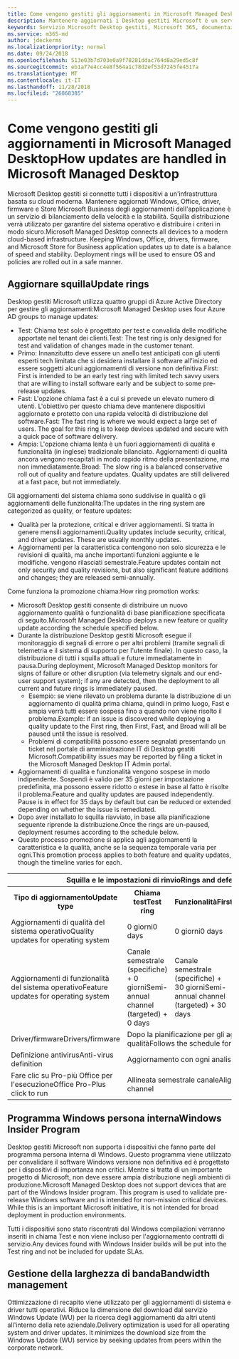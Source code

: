 ```yaml
---
title: Come vengono gestiti gli aggiornamenti in Microsoft Managed Desktop
description: Mantenere aggiornati i Desktop gestiti Microsoft è un servizio di bilanciamento della velocità e la stabilità.
keywords: Servizio Microsoft Desktop gestiti, Microsoft 365, documentazione
ms.service: m365-md
author: jdeckerms
ms.localizationpriority: normal
ms.date: 09/24/2018
ms.openlocfilehash: 513e03b7d703e0a9f78281ddac764d8a29ed5c8f
ms.sourcegitcommit: eb1a77e4cc4e8f564a1c78d2ef53d7245fe4517a
ms.translationtype: MT
ms.contentlocale: it-IT
ms.lasthandoff: 11/28/2018
ms.locfileid: "26868385"
---
```

# <a name="how-updates-are-handled-in-microsoft-managed-desktop"></a><span data-ttu-id="56ad3-104">Come vengono gestiti gli aggiornamenti in Microsoft Managed Desktop</span><span class="sxs-lookup"><span data-stu-id="56ad3-104">How updates are handled in Microsoft Managed Desktop</span></span>


<!--This topic is the target for a "Learn more" link in the Admin Portal (aka.ms/update-rings); do not delete.-->

<!--Update management -->

<span data-ttu-id="56ad3-p101">Microsoft Desktop gestiti si connette tutti i dispositivi a un'infrastruttura basata su cloud moderna. Mantenere aggiornati Windows, Office, driver, firmware e Store Microsoft Business degli aggiornamenti dell'applicazione è un servizio di bilanciamento della velocità e la stabilità. Squilla distribuzione verrà utilizzato per garantire del sistema operativo e distribuire i criteri in modo sicuro.</span><span class="sxs-lookup"><span data-stu-id="56ad3-p101">Microsoft Managed Desktop connects all devices to a modern cloud-based infrastructure. Keeping Windows, Office, drivers, firmware, and Microsoft Store for Business application updates up to date is a balance of speed and stability. Deployment rings will be used to ensure OS and policies are rolled out in a safe manner.</span></span> 

## <a name="update-rings"></a><span data-ttu-id="56ad3-108">Aggiornare squilla</span><span class="sxs-lookup"><span data-stu-id="56ad3-108">Update rings</span></span>

<span data-ttu-id="56ad3-109">Desktop gestiti Microsoft utilizza quattro gruppi di Azure Active Directory per gestire gli aggiornamenti:</span><span class="sxs-lookup"><span data-stu-id="56ad3-109">Microsoft Managed Desktop uses four Azure AD groups to manage updates:</span></span>

- <span data-ttu-id="56ad3-110">Test: Chiama test solo è progettato per test e convalida delle modifiche apportate nel tenant dei clienti.</span><span class="sxs-lookup"><span data-stu-id="56ad3-110">Test: The test ring is only designed for test and validation of changes made in the customer tenant.</span></span>  
- <span data-ttu-id="56ad3-111">Primo: Innanzitutto deve essere un anello test anticipati con gli utenti esperti tech limitata che si desidera installare il software all'inizio ed essere soggetti alcuni aggiornamenti di versione non definitiva.</span><span class="sxs-lookup"><span data-stu-id="56ad3-111">First: First is intended to be an early test ring with limited tech savvy users that are willing to install software early and be subject to some pre-release updates.</span></span>
- <span data-ttu-id="56ad3-p102">Fast: L'opzione chiama fast è a cui si prevede un elevato numero di utenti.  L'obiettivo per questo chiama deve mantenere dispositivi aggiornato e protetto con una rapida velocità di distribuzione del software.</span><span class="sxs-lookup"><span data-stu-id="56ad3-p102">Fast: The fast ring is where we would expect a large set of users.  The goal for this ring is to keep devices updated and secure with a quick pace of software delivery.</span></span>  
- <span data-ttu-id="56ad3-p103">Ampia: L'opzione chiama lenta è un fuori aggiornamenti di qualità e funzionalità (in inglese) tradizionale bilanciato.  Aggiornamenti di qualità ancora vengono recapitati in modo rapido ritmo della presentazione, ma non immediatamente.</span><span class="sxs-lookup"><span data-stu-id="56ad3-p103">Broad: The slow ring is a balanced conservative roll out of quality and feature updates.  Quality updates are still delivered at a fast pace, but not immediately.</span></span> 

<span data-ttu-id="56ad3-116">Gli aggiornamenti del sistema chiama sono suddivise in qualità o gli aggiornamenti delle funzionalità:</span><span class="sxs-lookup"><span data-stu-id="56ad3-116">The updates in the ring system are categorized as quality, or feature updates:</span></span>
- <span data-ttu-id="56ad3-p104">Qualità per la protezione, critical e driver aggiornamenti.  Si tratta in genere mensili aggiornamenti.</span><span class="sxs-lookup"><span data-stu-id="56ad3-p104">Quality updates include security, critical, and driver updates.  These are usually monthly updates.</span></span> 
- <span data-ttu-id="56ad3-119">Aggiornamenti per la caratteristica contengono non solo sicurezza e le revisioni di qualità, ma anche importanti funzioni aggiunte e le modifiche. vengono rilasciati semestrale.</span><span class="sxs-lookup"><span data-stu-id="56ad3-119">Feature updates contain not only security and quality revisions, but also significant feature additions and changes; they are released semi-annually.</span></span> 

<span data-ttu-id="56ad3-120">Come funziona la promozione chiama:</span><span class="sxs-lookup"><span data-stu-id="56ad3-120">How ring promotion works:</span></span>
- <span data-ttu-id="56ad3-121">Microsoft Desktop gestiti consente di distribuire un nuovo aggiornamento qualità o funzionalità di base pianificazione specificata di seguito.</span><span class="sxs-lookup"><span data-stu-id="56ad3-121">Microsoft Managed Desktop deploys a new feature or quality update according the schedule specified below.</span></span>
- <span data-ttu-id="56ad3-122">Durante la distribuzione Desktop gestiti Microsoft esegue il monitoraggio di segnali di errore o per altri problemi (tramite segnali di telemetria e il sistema di supporto per l'utente finale). In questo caso, la distribuzione di tutti i squilla attuali e future immediatamente in pausa.</span><span class="sxs-lookup"><span data-stu-id="56ad3-122">During deployment, Microsoft Managed Desktop monitors for signs of failure or other disruption (via telemetry signals and our end-user support system); if any are detected, then the deployment to all current and future rings is immediately paused.</span></span>
    - <span data-ttu-id="56ad3-123">Esempio: se viene rilevato un problema durante la distribuzione di un aggiornamento di qualità prima chiama, quindi in primo luogo, Fast e ampia verrà tutti essere sospesa fino a quando non viene risolto il problema.</span><span class="sxs-lookup"><span data-stu-id="56ad3-123">Example: if an issue is discovered while deploying a quality update to the First ring, then First, Fast, and Broad will all be paused until the issue is resolved.</span></span>
    - <span data-ttu-id="56ad3-124">Problemi di compatibilità possono essere segnalati presentando un ticket nel portale di amministrazione IT di Desktop gestiti Microsoft.</span><span class="sxs-lookup"><span data-stu-id="56ad3-124">Compatibility issues may be reported by filing a ticket in the Microsoft Managed Desktop IT Admin portal.</span></span>
- <span data-ttu-id="56ad3-p105">Aggiornamenti di qualità e funzionalità vengono sospese in modo indipendente.  Sospendi è valido per 35 giorni per impostazione predefinita, ma possono essere ridotto o estese in base al fatto è risolte il problema.</span><span class="sxs-lookup"><span data-stu-id="56ad3-p105">Feature and quality updates are paused independently.  Pause is in effect for 35 days by default but can be reduced or extended depending on whether the issue is remediated.</span></span>
- <span data-ttu-id="56ad3-127">Dopo aver installato lo squilla riavviato, in base alla pianificazione seguente riprende la distribuzione.</span><span class="sxs-lookup"><span data-stu-id="56ad3-127">Once the rings are un-paused, deployment resumes according to the schedule below.</span></span>
- <span data-ttu-id="56ad3-128">Questo processo promozione si applica agli aggiornamenti la caratteristica e la qualità, anche se la sequenza temporale varia per ogni.</span><span class="sxs-lookup"><span data-stu-id="56ad3-128">This promotion process applies to both feature and quality updates, though the timeline varies for each.</span></span>

<table>
<tr><th colspan="5"><span data-ttu-id="56ad3-129">Squilla e le impostazioni di rinvio</span><span class="sxs-lookup"><span data-stu-id="56ad3-129">Rings and deferral settings</span></span></th></tr>
<tr><th><span data-ttu-id="56ad3-130">Tipo di aggiornamento</span><span class="sxs-lookup"><span data-stu-id="56ad3-130">Update type</span></span></th><th><span data-ttu-id="56ad3-131">Chiama test</span><span class="sxs-lookup"><span data-stu-id="56ad3-131">Test ring</span></span></th><th><span data-ttu-id="56ad3-132">Funzionalità</span><span class="sxs-lookup"><span data-stu-id="56ad3-132">First</span></span></th><th><span data-ttu-id="56ad3-133">Fast</span><span class="sxs-lookup"><span data-stu-id="56ad3-133">Fast</span></span></th><th><span data-ttu-id="56ad3-134">Ampia</span><span class="sxs-lookup"><span data-stu-id="56ad3-134">Broad</span></span></th></tr>
<tr><td><span data-ttu-id="56ad3-135">Aggiornamenti di qualità del sistema operativo</span><span class="sxs-lookup"><span data-stu-id="56ad3-135">Quality updates for operating system</span></span></td><td><span data-ttu-id="56ad3-136">0 giorni</span><span class="sxs-lookup"><span data-stu-id="56ad3-136">0 days</span></span></td><td><span data-ttu-id="56ad3-137">0 giorni</span><span class="sxs-lookup"><span data-stu-id="56ad3-137">0 days</span></span></td><td><span data-ttu-id="56ad3-138">1 giorno</span><span class="sxs-lookup"><span data-stu-id="56ad3-138">1 day</span></span></td><td><span data-ttu-id="56ad3-139">5 giorni</span><span class="sxs-lookup"><span data-stu-id="56ad3-139">5 days</span></span></td></tr>
<tr><td><span data-ttu-id="56ad3-140">Aggiornamenti di funzionalità del sistema operativo</span><span class="sxs-lookup"><span data-stu-id="56ad3-140">Feature updates for operating system</span></span></td><td><span data-ttu-id="56ad3-141">Canale semestrale (specifiche) + 0 giorni</span><span class="sxs-lookup"><span data-stu-id="56ad3-141">Semi-annual channel (targeted) + 0 days</span></span></td><td><span data-ttu-id="56ad3-142">Canale semestrale (specifiche) + 30 giorni</span><span class="sxs-lookup"><span data-stu-id="56ad3-142">Semi-annual channel (targeted) + 30 days</span></span></td><td><span data-ttu-id="56ad3-143">Canale semestrale (specifiche) + 60 giorni</span><span class="sxs-lookup"><span data-stu-id="56ad3-143">Semi-annual channel (targeted) + 60 days</span></span></td><td><span data-ttu-id="56ad3-144">Canale semestrale + 30 giorni</span><span class="sxs-lookup"><span data-stu-id="56ad3-144">Semi-annual channel + 30 days</span></span></td></tr>
<tr><td><span data-ttu-id="56ad3-145">Driver/firmware</span><span class="sxs-lookup"><span data-stu-id="56ad3-145">Drivers/firmware</span></span></td><td colspan="4"><span data-ttu-id="56ad3-146">Dopo la pianificazione per gli aggiornamenti di qualità</span><span class="sxs-lookup"><span data-stu-id="56ad3-146">Follows the schedule for quality updates</span></span></td></tr>
<tr><td><span data-ttu-id="56ad3-147">Definizione antivirus</span><span class="sxs-lookup"><span data-stu-id="56ad3-147">Anti-virus definition</span></span></td><td colspan="4"><span data-ttu-id="56ad3-148">Aggiornamento con ogni analisi</span><span class="sxs-lookup"><span data-stu-id="56ad3-148">Updated with each scan</span></span></td></tr>
<tr><td><span data-ttu-id="56ad3-149">Fare clic su Pro-più Office per l'esecuzione</span><span class="sxs-lookup"><span data-stu-id="56ad3-149">Office Pro-Plus click to run</span></span></td><td colspan="4"><span data-ttu-id="56ad3-150">Allineata semestrale canale</span><span class="sxs-lookup"><span data-stu-id="56ad3-150">Aligned with semi-annual channel</span></span></td></tr>
</table>


## <a name="windows-insider-program"></a><span data-ttu-id="56ad3-151">Programma Windows persona interna</span><span class="sxs-lookup"><span data-stu-id="56ad3-151">Windows Insider Program</span></span>

<span data-ttu-id="56ad3-p106">Desktop gestiti Microsoft non supporta i dispositivi che fanno parte del programma persona interna di Windows. Questo programma viene utilizzato per convalidare il software Windows versione non definitiva ed è progettato per i dispositivi di importanza non critici. Mentre si tratta di un importante progetto di Microsoft, non deve essere ampia distribuzione negli ambienti di produzione.</span><span class="sxs-lookup"><span data-stu-id="56ad3-p106">Microsoft Managed Desktop does not support devices that are part of the Windows Insider program. This program is used to validate pre-release Windows software and is intended for non-mission critical devices. While this is an important Microsoft initiative, it is not intended for broad deployment in production environments.</span></span> 

<span data-ttu-id="56ad3-155">Tutti i dispositivi sono stato riscontrati dal Windows compilazioni verranno inseriti in chiama Test e non viene incluso per l'aggiornamento contratti di servizio.</span><span class="sxs-lookup"><span data-stu-id="56ad3-155">Any devices found with Windows Insider builds will be put into the Test ring and not be included for update SLAs.</span></span>

## <a name="bandwidth-management"></a><span data-ttu-id="56ad3-156">Gestione della larghezza di banda</span><span class="sxs-lookup"><span data-stu-id="56ad3-156">Bandwidth management</span></span>

<span data-ttu-id="56ad3-p107">Ottimizzazione di recapito viene utilizzato per gli aggiornamenti di sistema e driver tutti operativi. Riduce la dimensione del download dal servizio Windows Update (WU) per la ricerca degli aggiornamenti da altri utenti all'interno della rete aziendale.</span><span class="sxs-lookup"><span data-stu-id="56ad3-p107">Delivery optimization is used for all operating system and driver updates. It minimizes the download size from the Windows Update (WU) service by seeking updates from peers within the corporate network.</span></span>


